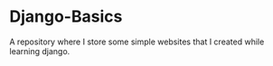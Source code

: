 # Django-Basics
A repository where I store some simple websites that I created while learning django.
